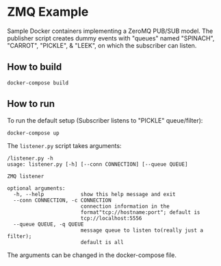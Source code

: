 ZMQ Example
===========

Sample Docker containers implementing a ZeroMQ PUB/SUB model. The publisher script creates dummy events with "queues" named "SPINACH", "CARROT", "PICKLE", & "LEEK", on which the subscriber can listen.

How to build
------------

    docker-compose build


How to run
----------

To run the default setup (Subscriber listens to "PICKLE" queue/filter):

    docker-compose up


The `listener.py` script takes arguments:

    /listener.py -h
    usage: listener.py [-h] [--conn CONNECTION] [--queue QUEUE]
    
    ZMQ listener
    
    optional arguments:
      -h, --help            show this help message and exit
      --conn CONNECTION, -c CONNECTION
                            connection information in the
                            format"tcp://hostname:port"; default is
                            tcp://localhost:5556
      --queue QUEUE, -q QUEUE
                            message queue to listen to(really just a filter);
                            default is all

The arguments can be changed in the docker-compose file.

